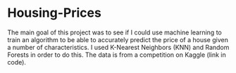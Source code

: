 # Housing-Prices

The main goal of this project was to see if I could use machine learning to train an algorithm to be able to accurately predict the price of a house given a number of characteristics. I used K-Nearest Neighbors (KNN) and Random Forests in order to do this. The data is from a competition on Kaggle (link in code). 
